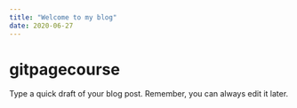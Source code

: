 ```yaml
---
title: "Welcome to my blog"
date: 2020-06-27
---
```


# gitpagecourse

Type a quick draft of your blog post. Remember, you can always edit it later.

